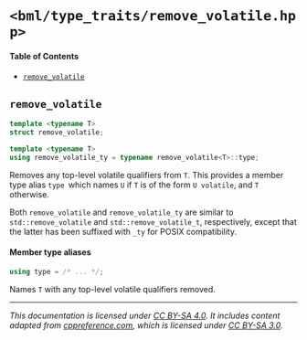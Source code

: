 # `<bml/type_traits/remove_volatile.hpp>`
#### Table of Contents
- [`remove_volatile`](#remove_volatile)

## `remove_volatile`
```c++
template <typename T>
struct remove_volatile;

template <typename T>
using remove_volatile_ty = typename remove_volatile<T>::type;
```
Removes any top-level volatile qualifiers from `T`. This provides a member type alias `type `which
names `U` if `T` is of the form `U volatile`, and `T` otherwise.

Both `remove_volatile` and `remove_volatile_ty` are similar to `std::remove_volatile` and
`std::remove_volatile_t`, respectively, except that the latter has been suffixed with `_ty` for
POSIX compatibility.

#### Member type aliases
```c++
using type = /* ... */;
```
Names `T` with any top-level volatile qualifiers removed.

---
*This documentation is licensed under [CC BY-SA 4.0][1]. It includes content adapted from
[cppreference.com][2], which is licensed under [CC BY-SA 3.0][3].*

[1]: https://creativecommons.org/licenses/by-sa/4.0
[2]: https://en.cppreference.com
[3]: https://creativecommons.org/licenses/by-sa/3.0
